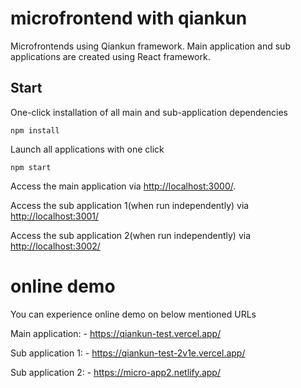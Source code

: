 # microfrontend  with qiankun

Microfrontends using Qiankun framework.
Main application and sub applications are created using React framework.

## Start

One-click installation of all main and sub-application dependencies

```
npm install
```

Launch all applications with one click

```
npm start
```

Access the main application via [http://localhost:3000/](http://localhost:3000/).

Access the sub application 1(when run independently) via [http://localhost:3001/](http://localhost:3001/)

Access the sub application 2(when run independently) via [http://localhost:3002/](http://localhost:3002/)

# online demo

You can experience online demo on below mentioned URLs

Main application: - https://qiankun-test.vercel.app/

Sub application 1: - https://qiankun-test-2v1e.vercel.app/

Sub application 2: - https://micro-app2.netlify.app/
